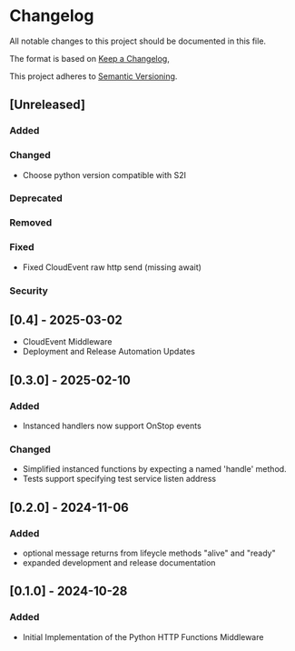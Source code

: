 # Changelog

All notable changes to this project should be documented in this file.

The format is based on [Keep a Changelog](https://keepachangelog.com/en/1.0.0/),

This project adheres to [Semantic Versioning](https://semver.org/spec/v2.0.0.html).

## [Unreleased]

### Added
### Changed

- Choose python version compatible with S2I

### Deprecated
### Removed
### Fixed

- Fixed CloudEvent raw http send (missing await)

### Security

## [0.4] - 2025-03-02

- CloudEvent Middleware
- Deployment and Release Automation Updates

## [0.3.0] - 2025-02-10

### Added

- Instanced handlers now support OnStop events

### Changed

- Simplified instanced functions by expecting a named 'handle' method.
- Tests support specifying test service listen address

## [0.2.0] - 2024-11-06

### Added

- optional message returns from lifeycle methods "alive" and "ready"
- expanded development and release documentation

## [0.1.0] - 2024-10-28

### Added

- Initial Implementation of the Python HTTP Functions Middleware


